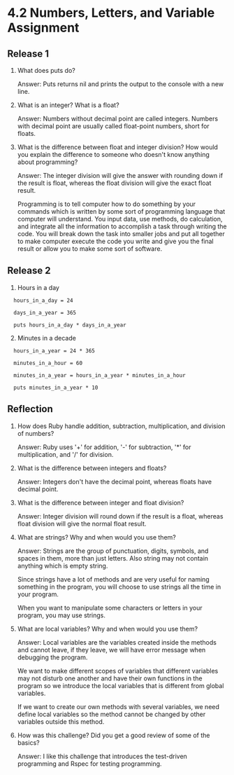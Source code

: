 # 4.2 Numbers, Letters, and Variable Assignment

## Release 1

1. What does puts do?

   Answer: Puts returns nil and prints the output to the console with a new line.

2. What is an integer? What is a float?

   Answer: Numbers without decimal point are called integers. Numbers with decimal point are usually called float-point numbers, short for floats.

3. What is the difference between float and integer division? How would you explain the difference to someone who doesn't know anything about programming?

   Answer: The integer division will give the answer with rounding down if the result is float, whereas the float division will give the exact float result. 

   Programming is to tell computer how to do something by your commands which is written by some sort of programming language that computer will understand. You input data, use methods, do calculation, and integrate all the information to accomplish a task through writing the code. You will break down the task into smaller jobs and put all together to make computer execute the code you write and give you the final result or allow you to make some sort of software.

## Release 2

1. Hours in a day

```
  hours_in_a_day = 24

  days_in_a_year = 365

  puts hours_in_a_day * days_in_a_year

```

2. Minutes in a decade

```
  hours_in_a_year = 24 * 365

  minutes_in_a_hour = 60

  minutes_in_a_year = hours_in_a_year * minutes_in_a_hour

  puts minutes_in_a_year * 10
```

## Reflection

1. How does Ruby handle addition, subtraction, multiplication, and division of numbers?

   Answer: Ruby uses '+' for addition, '-' for subtraction, '*' for multiplication, and '/' for division.

2. What is the difference between integers and floats?

   Answer: Integers don't have the decimal point, whereas floats have decimal point.

3. What is the difference between integer and float division?

   Answer: Integer division will round down if the result is a float, whereas float division will give the normal float result.

4. What are strings? Why and when would you use them?

   Answer: Strings are the group of punctuation, digits, symbols, and spaces in them, more than just letters. Also string may not contain anything which is empty string. 

   Since strings have a lot of methods and are very useful for naming something in the program, you will choose to use strings all the time in your program.

   When you want to manipulate some characters or letters in your program, you may use strings.

5. What are local variables? Why and when would you use them?

   Answer: Local variables are the variables created inside the methods and cannot leave, if they leave, we will have error message when debugging the program.

   We want to make different scopes of variables that different variables may not disturb one another and have their own functions in the program so we introduce the local variables that is different from global variables. 

   If we want to create our own methods with several variables, we need define local variables so the method cannot be changed by other variables outside this method.

6. How was this challenge? Did you get a good review of some of the basics?

   Answer: I like this challenge that introduces the test-driven programming and Rspec for testing programming. 